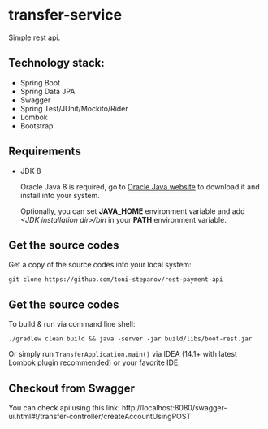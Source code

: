 transfer-service
===============================

Simple rest api.

## Technology stack:

* Spring Boot
* Spring Data JPA
* Swagger
* Spring Test/JUnit/Mockito/Rider
* Lombok
* Bootstrap

## Requirements

* JDK 8

  Oracle Java 8 is required, go to [Oracle Java website](http://java.oracle.com) to download it and install into your 
  system. 
 
  Optionally, you can set **JAVA\_HOME** environment variable and add *&lt;JDK installation dir>/bin* in your **PATH** 
  environment variable.
 
## Get the source codes

Get a copy of the source codes into your local system:
    
    git clone https://github.com/toni-stepanov/rest-payment-api

## Get the source codes

To build & run via command line shell:

    ./gradlew clean build && java -server -jar build/libs/boot-rest.jar

Or simply run `TransferApplication.main()` via IDEA (14.1+ with latest Lombok plugin recommended) 
or your favorite IDE.

## Checkout from Swagger

You can check api using this link:
http://localhost:8080/swagger-ui.html#!/transfer-controller/createAccountUsingPOST